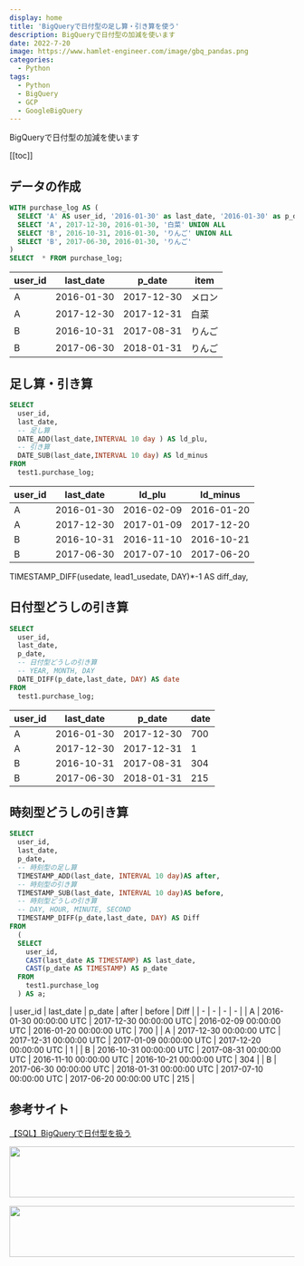 ```yaml
---
display: home
title: 'BigQueryで日付型の足し算・引き算を使う'
description: BigQueryで日付型の加減を使います
date: 2022-7-20
image: https://www.hamlet-engineer.com/image/gbq_pandas.png
categories: 
  - Python
tags:
  - Python
  - BigQuery
  - GCP
  - GoogleBigQuery
---
```

BigQueryで日付型の加減を使います
<!-- https://www.hamlet-engineer.com -->
<!-- ![](/image/ChordDiagram.png) -->

<!-- more -->

<ClientOnly>
  <CallInArticleAdsense />
</ClientOnly>

[[toc]]

## データの作成


```SQL
WITH purchase_log AS (
  SELECT 'A' AS user_id, '2016-01-30' as last_date, '2016-01-30' as p_date, 'メロン' AS item UNION ALL
  SELECT 'A', 2017-12-30, 2016-01-30, '白菜' UNION ALL
  SELECT 'B', 2016-10-31, 2016-01-30, 'りんご' UNION ALL
  SELECT 'B', 2017-06-30, 2016-01-30, 'りんご' 
)
SELECT  * FROM purchase_log;
```

| user_id | last_date | p_date | item |
| - | - | - | - |
| A | 2016-01-30 | 2017-12-30 | メロン |
| A | 2017-12-30 | 2017-12-31 | 白菜 |
| B | 2016-10-31 | 2017-08-31 | りんご |
| B | 2017-06-30 | 2018-01-31 | りんご |


## 足し算・引き算
```SQL
SELECT
  user_id,
  last_date,
  -- 足し算
  DATE_ADD(last_date,INTERVAL 10 day ) AS ld_plu,
  -- 引き算
  DATE_SUB(last_date,INTERVAL 10 day) AS ld_minus
FROM
  test1.purchase_log;
```

| user_id | last_date | ld_plu | ld_minus |
| - | - | - | - |
| A | 2016-01-30 | 2016-02-09 | 2016-01-20 |
| A | 2017-12-30 | 2017-01-09 | 2017-12-20 |
| B | 2016-10-31 | 2016-11-10 | 2016-10-21 |
| B | 2017-06-30 | 2017-07-10 | 2017-06-20 |

TIMESTAMP_DIFF(usedate, lead1_usedate, DAY)*-1 AS diff_day,

## 日付型どうしの引き算

```SQL
SELECT
  user_id,
  last_date,
  p_date,
  -- 日付型どうしの引き算
  -- YEAR, MONTH, DAY
  DATE_DIFF(p_date,last_date, DAY) AS date
FROM
  test1.purchase_log;
```

| user_id | last_date | p_date | date |
| - | - | - | - |
| A | 2016-01-30 | 2017-12-30 | 700 |
| A | 2017-12-30 | 2017-12-31 | 1 |
| B | 2016-10-31 | 2017-08-31 | 304 |
| B | 2017-06-30 | 2018-01-31 | 215 |

## 時刻型どうしの引き算
```SQL
SELECT
  user_id,
  last_date,
  p_date,
  -- 時刻型の足し算
  TIMESTAMP_ADD(last_date, INTERVAL 10 day)AS after,
  -- 時刻型の引き算
  TIMESTAMP_SUB(last_date, INTERVAL 10 day)AS before,
  -- 時刻型どうしの引き算
  -- DAY, HOUR, MINUTE, SECOND
  TIMESTAMP_DIFF(p_date,last_date, DAY) AS Diff
FROM 
  (
  SELECT
    user_id,
    CAST(last_date AS TIMESTAMP) AS last_date,
    CAST(p_date AS TIMESTAMP) AS p_date
  FROM
    test1.purchase_log
  ) AS a;
```

| user_id | last_date | p_date | after | before | Diff |
| - | - | - | - |
| A | 2016-01-30 00:00:00 UTC | 2017-12-30 00:00:00 UTC | 2016-02-09 00:00:00 UTC | 2016-01-20 00:00:00 UTC | 700 |
| A | 2017-12-30 00:00:00 UTC | 2017-12-31 00:00:00 UTC | 2017-01-09 00:00:00 UTC | 2017-12-20 00:00:00 UTC | 1 |
| B | 2016-10-31 00:00:00 UTC | 2017-08-31 00:00:00 UTC | 2016-11-10 00:00:00 UTC | 2016-10-21 00:00:00 UTC | 304 |
| B | 2017-06-30 00:00:00 UTC | 2018-01-31 00:00:00 UTC | 2017-07-10 00:00:00 UTC | 2017-06-20 00:00:00 UTC | 215 |

## 参考サイト
[【SQL】BigQueryで日付型を扱う](https://qiita.com/minami_cograph/items/ccccf37bf25f95cba120)


<ClientOnly>
  <CallInArticleAdsense />
</ClientOnly>

<!-- TechAcademy -->
<a href="//af.moshimo.com/af/c/click?a_id=2604050&p_id=1555&pc_id=2816&pl_id=29835&guid=ON" rel="nofollow" referrerpolicy="no-referrer-when-downgrade"><img src="//image.moshimo.com/af-img/0866/000000029835.jpg" width="728" height="90" style="border:none;"></a><img src="//i.moshimo.com/af/i/impression?a_id=2604050&p_id=1555&pc_id=2816&pl_id=29835" width="1" height="1" style="border:none;">

<!-- テックキャンプ -->
<a href="//af.moshimo.com/af/c/click?a_id=2641145&p_id=1770&pc_id=3386&pl_id=25847&guid=ON" rel="nofollow" referrerpolicy="no-referrer-when-downgrade"><img src="//image.moshimo.com/af-img/1115/000000025847.png" width="728" height="90" style="border:none;"></a><img src="//i.moshimo.com/af/i/impression?a_id=2641145&p_id=1770&pc_id=3386&pl_id=25847" width="1" height="1" style="border:none;">
